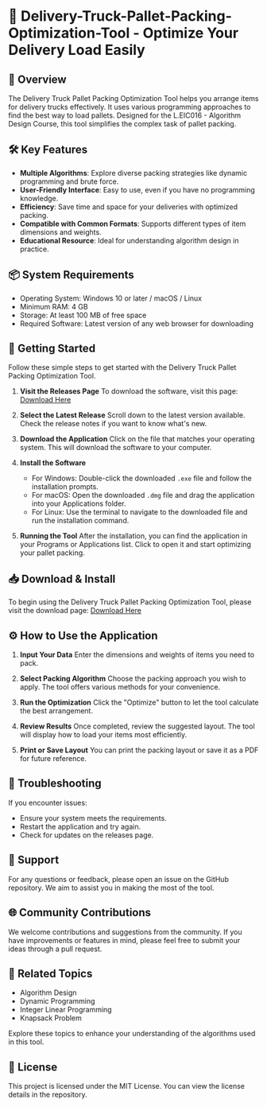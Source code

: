 # 🚚 Delivery-Truck-Pallet-Packing-Optimization-Tool - Optimize Your Delivery Load Easily

## 📃 Overview
The Delivery Truck Pallet Packing Optimization Tool helps you arrange items for delivery trucks effectively. It uses various programming approaches to find the best way to load pallets. Designed for the L.EIC016 - Algorithm Design Course, this tool simplifies the complex task of pallet packing.

## 🛠 Key Features
- **Multiple Algorithms**: Explore diverse packing strategies like dynamic programming and brute force.
- **User-Friendly Interface**: Easy to use, even if you have no programming knowledge.
- **Efficiency**: Save time and space for your deliveries with optimized packing.
- **Compatible with Common Formats**: Supports different types of item dimensions and weights.
- **Educational Resource**: Ideal for understanding algorithm design in practice.

## 📦 System Requirements
- Operating System: Windows 10 or later / macOS / Linux
- Minimum RAM: 4 GB
- Storage: At least 100 MB of free space
- Required Software: Latest version of any web browser for downloading

## 🚀 Getting Started
Follow these simple steps to get started with the Delivery Truck Pallet Packing Optimization Tool.

1. **Visit the Releases Page**
   To download the software, visit this page: [Download Here](https://github.com/Tuananhdtu97/Delivery-Truck-Pallet-Packing-Optimization-Tool/releases)

2. **Select the Latest Release**
   Scroll down to the latest version available. Check the release notes if you want to know what's new.

3. **Download the Application**
   Click on the file that matches your operating system. This will download the software to your computer.

4. **Install the Software**
   - For Windows: Double-click the downloaded `.exe` file and follow the installation prompts.
   - For macOS: Open the downloaded `.dmg` file and drag the application into your Applications folder.
   - For Linux: Use the terminal to navigate to the downloaded file and run the installation command.

5. **Running the Tool**
   After the installation, you can find the application in your Programs or Applications list. Click to open it and start optimizing your pallet packing.

## 📥 Download & Install
To begin using the Delivery Truck Pallet Packing Optimization Tool, please visit the download page: [Download Here](https://github.com/Tuananhdtu97/Delivery-Truck-Pallet-Packing-Optimization-Tool/releases)

## ⚙️ How to Use the Application
1. **Input Your Data**
   Enter the dimensions and weights of items you need to pack.
   
2. **Select Packing Algorithm**
   Choose the packing approach you wish to apply. The tool offers various methods for your convenience.

3. **Run the Optimization**
   Click the "Optimize" button to let the tool calculate the best arrangement.

4. **Review Results**
   Once completed, review the suggested layout. The tool will display how to load your items most efficiently.

5. **Print or Save Layout**
   You can print the packing layout or save it as a PDF for future reference.

## 📝 Troubleshooting
If you encounter issues:
- Ensure your system meets the requirements.
- Restart the application and try again.
- Check for updates on the releases page.

## 💬 Support
For any questions or feedback, please open an issue on the GitHub repository. We aim to assist you in making the most of the tool.

## 🌐 Community Contributions
We welcome contributions and suggestions from the community. If you have improvements or features in mind, please feel free to submit your ideas through a pull request.

## 🔗 Related Topics
- Algorithm Design
- Dynamic Programming
- Integer Linear Programming
- Knapsack Problem

Explore these topics to enhance your understanding of the algorithms used in this tool.

## 📄 License
This project is licensed under the MIT License. You can view the license details in the repository.